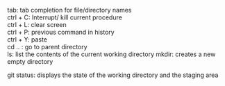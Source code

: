 tab: tab completion for file/directory names<br>
ctrl + C: Interrupt/ kill current procedure<br>
ctrl + L: clear screen<br>
ctrl + P: previous command in history<br>
ctrl + Y: paste<br>
cd .. : go to parent directory<br>
ls: list the contents of the current working directory
mkdir: creates a new empty directory


git status: displays the state of the working directory and the staging area
